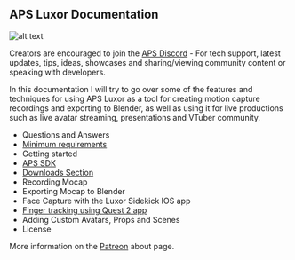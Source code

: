 ## APS Luxor Documentation
![alt text](http://www.mediafire.com/file/hmec2ssggyngld3/Luxor+Logo+Text.png)


Creators are encouraged to join the [APS Discord](https://discord.com/invite/ErZcKaQ) - For tech support, latest updates, tips, ideas, showcases and sharing/viewing community content or speaking with developers.

In this documentation I will try to go over some of the features and techniques for using APS Luxor as a tool for creating motion capture recordings and exporting to Blender, as well as using it for live productions such as live avatar streaming, presentations and VTuber community.

- Questions and Answers
- [Minimum requirements](/requirements.md)
- Getting started
- [APS SDK](/apssdk.md)
- [Downloads Section](/downloads.md)
- Recording Mocap
- Exporting Mocap to Blender
- Face Capture with the Luxor Sidekick IOS app
- [Finger tracking using Quest 2 app](/quest%20finger%20tracking.md)
- Adding Custom Avatars, Props and Scenes
- License

More information on the [Patreon](https://www.patreon.com/prepstudio) about page.
